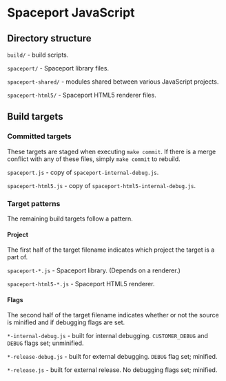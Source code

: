 # Spaceport JavaScript

## Directory structure

`build/` - build scripts.

`spaceport/` - Spaceport library files.

`spaceport-shared/` - modules shared between various JavaScript projects.

`spaceport-html5/` - Spaceport HTML5 renderer files.

## Build targets

### Committed targets

These targets are staged when executing `make commit`.  If there is a merge
conflict with any of these files, simply `make commit` to rebuild.

`spaceport.js` - copy of `spaceport-internal-debug.js`.

`spaceport-html5.js` - copy of `spaceport-html5-internal-debug.js`.

### Target patterns

The remaining build targets follow a pattern.

#### Project

The first half of the target filename indicates which project the target is a
part of.

`spaceport-*.js` - Spaceport library.  (Depends on a renderer.)

`spaceport-html5-*.js` - Spaceport HTML5 renderer.

#### Flags

The second half of the target filename indicates whether or not the source is
minified and if debugging flags are set.

`*-internal-debug.js` - built for internal debugging.  `CUSTOMER_DEBUG` and
`DEBUG` flags set; unminified.

`*-release-debug.js` - built for external debugging.  `DEBUG` flag set;
minified.

`*-release.js` - built for external release.  No debugging flags set; minified.
